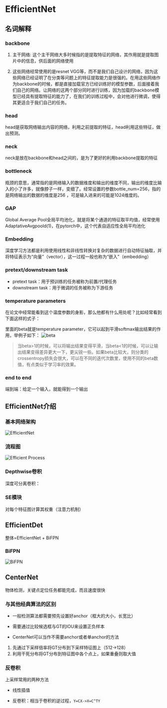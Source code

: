 # EfficientNet

## 名词解释

### backbone

1. 主干网络:
这个主干网络大多时候指的是提取特征的网络，其作用就是提取图片中的信息，供后面的网络使用

2. 这些网络经常使用的是resnet VGG等，而不是我们自己设计的网络，因为这些网络已经证明了在分类等问题上的特征提取能力是很强的。在用这些网络作为backbone的时候，都是直接加载官方已经训练好的模型参数，后面接着我们自己的网络。让网络的这两个部分同时进行训练，因为加载的backbone模型已经具有提取特征的能力了，在我们的训练过程中，会对他进行微调，使得其更适合于我们自己的任务。

### head

head是获取网络输出内容的网络，利用之前提取的特征，head利用这些特征，做出预测。

### neck

neck是放在backbone和head之间的，是为了更好的利用backbone提取的特征

### bottleneck

瓶颈的意思，通常指的是网络输入的数据维度和输出的维度不同，输出的维度比输入的小了许多，就像脖子一样，变细了。经常设置的参数bottle_num=256，指的是网络输出的数据的维度是256 ，可是输入进来的可能是1024维度的。

### GAP

Global Average Pool全局平均池化，就是将某个通道的特征取平均值，经常使用AdaptativeAvgpoold(1)，在pytorch中，这个代表自适应性全局平均池化

### Embedding

深度学习方法都是利用使用线性和非线性转换对复杂的数据进行自动特征抽取，并将特征表示为“向量”（vector），这一过程一般也称为“嵌入”（embedding）

### pretext/downstream task

- pretext task：用于预训练的任务被称为前置/代理任务
- downstream task：用于微调的任务被称为下游任务

### temperature parameters

在论文中经常能看到这个温度参数的身影，那么他都有什么用处呢？比如经常看到下面这样的式子：

里面的beta就是temperature parameter，它可以起到平滑softmax输出结果的作用，举例子如下：
![beta](./imgs/efficientnet/beta.jpg)
> 当beta>1的时候，可以将输出结果变得平滑，当beta<1的时候，可以让输出结果变得差异更大一下，更尖锐一些。如果beta比较大，则分类的crossentropy损失会很大，可以在不同的迭代次数里，使用不同的beta数值，有点类似于学习率的效果。

### end to end

端到端：给定一个输入，就能得到一个输出

## EfficientNet介绍

### 基本网络架构

![EfficientNet](./imgs/efficientnet/efficientNet.jpg)

### 流程图

![Efficient Process](./imgs/efficientnet/efficient_process.jpg)

### Depthwise卷积

深度可分离卷积：

### SE模块

对每个特征图计算其权重（注意力机制）

## EfficientDet

整体=EfficientNet + BiFPN

### BiFPN

![BiFPN](./imgs/efficientnet/FPN%20PAN%20NAS-FPN%20BiFPN.jpg)

## CenterNet

物体检测，关键点定位任务都能完成，而且速度很快

### 与其他经典算法的区别

- 一般检测算法都需要预先设置好anchor（框大的大小，长宽比）

- 需要通过比较候选框与GT的IOU来设置正负样本

- CenterNet可以当作不需要anchor或者单anchor的方法

1. 先通过下采样倍率将GT分布到下采样特征图上（512->128）
2. 利用干死分布将GT分布到特征图中各个点上，如果重叠则取大值

### 反卷积

上采样常用的两种方法

- 线性插值

- 反卷积：相当于卷积的逆过程，`Y=CX->X=C^TY`
